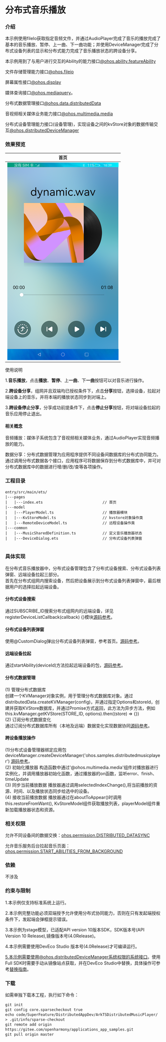 # 分布式音乐播放

### 介绍

本示例使用fileIo获取指定音频文件，并通过AudioPlayer完成了音乐的播放完成了基本的音乐播放、暂停、上一曲、下一曲功能；并使用DeviceManager完成了分布式设备列表的显示和分布式能力完成了音乐播放状态的跨设备分享。  

本示例用到了与用户进行交互的Ability的能力接口[@ohos.ability.featureAbility](https://gitee.com/openharmony/docs/blob/master/zh-cn/application-dev/reference/apis-ability-kit/js-apis-ability-featureAbility.md)

文件存储管理能力接口[@ohos.fileio](https://gitee.com/openharmony/docs/blob/master/zh-cn/application-dev/reference/apis-core-file-kit/js-apis-fileio.md )

屏幕属性接口[@ohos.display](https://gitee.com/openharmony/docs/blob/master/zh-cn/application-dev/reference/apis-arkui/js-apis-display.md ) 

媒体查询接口[@ohos.mediaquery](https://gitee.com/openharmony/docs/blob/master/zh-cn/application-dev/reference/apis-arkui/js-apis-mediaquery.md )。

分布式数据管理接口[@ohos.data.distributedData](https://gitee.com/openharmony/docs/blob/master/zh-cn/application-dev/reference/apis-arkdata/js-apis-distributed-data.md )

音视频相关媒体业务能力接口[@ohos.multimedia.media](https://gitee.com/openharmony/docs/blob/master/zh-cn/application-dev/reference/apis-media-kit/js-apis-media.md )

分布式设备管理能力接口(设备管理)，实现设备之间的kvStore对象的数据传输交互[@ohos.distributedDeviceManager](https://gitee.com/openharmony/docs/blob/master/zh-cn/application-dev/reference/apis-distributedservice-kit/js-apis-distributedDeviceManager.md )

### 效果预览
| 首页                              |
|--------------------------------------|
|![](./screenshots/device/distributedMusicPlayer.png)|

使用说明

1.**音乐播放**，点击**播放**、**暂停**、上**一曲**、下**一曲**按钮可以对音乐进行操作。

2.**跨设备分享**，组网并且双端均已授权条件下，点击**分享**按钮，选择设备，拉起对端设备上的音乐，并将本端的播放状态同步到对端上。

3.**跨设备停止分享**，分享成功前提条件下，点击**停止分享**按钮，将对端设备拉起的音乐应用停止退出。

#### 相关概念

音频播放：媒体子系统包含了音视频相关媒体业务，通过AudioPlayer实现音频播放的能力。

数据分享：分布式数据管理为应用程序提供不同设备间数据库的分布式协同能力。通过调用分布式数据各个接口，应用程序可将数据保存到分布式数据库中，并可对分布式数据库中的数据进行增/删/改/查等各项操作。

### 工程目录
```
entry/src/main/ets/
|---pages
|   |---index.ets                           // 首页
|---model                                  
|   |---PlayerModel.ts                      // 播放器模块
|   |---KvStoreModel.ts                     // kvstore对象操作类
|   |---RemoteDeviceModel.ts                // 远程设备操作类
|---common                                    
|   |---MusicSharedDefinition.ts            // 定义音乐播放器状态
|   |---DeviceDialog.ets                    // 分布式设备列表弹窗
                                                      
```

### 具体实现
在分布式音乐播放器中，分布式设备管理包含了分布式设备搜索、分布式设备列表弹窗、远端设备拉起三部分。  
首先在分布式组网内搜索设备，然后把设备展示到分布式设备列表弹窗中，最后根据用户的选择拉起远端设备。
#### 分布式设备搜索
通过SUBSCRIBE_ID搜索分布式组网内的远端设备，详见registerDeviceListCallback(callback) {}模块[源码参考](entry/src/main/ets/model/RemoteDeviceModel.ts )。
#### 分布式设备列表弹窗
使用@CustomDialog弹出分布式设备列表弹窗，参考首页。[源码参考](entry/src/main/ets/common/DeviceDialog.ets )。
#### 远端设备拉起
通过startAbility(deviceId)方法拉起远端设备的包，[源码参考](entry/src/main/ets/pages/Index.ets )。
#### 分布式数据管理
(1) 管理分布式数据库  
创建一个KVManager对象实例，用于管理分布式数据库对象。通过distributedData.createKVManager(config)，并通过指定Options和storeId，创建并获取KVStore数据库，并通过Promise方式返回，此方法为异步方法，例如this.kvManager.getKVStore(STORE_ID, options).then((store) => {})  
(2) 订阅分布式数据变化  
通过订阅分布式数据库所有（本地及远端）数据变化实现数据协同[源码参考](entry/src/main/ets/pages/Index.ets )。

#### 跨设备播放操作
(1)分布式设备管理器绑定应用包
deviceManager.createDeviceManager('ohos.samples.distributedmusicplayer') [源码参考](entry/src/main/ets/model/RemoteDeviceModel.ts )。  
(2) 初始化播放器
构造函数中通过'@ohos.multimedia.media'组件对播放器进行实例化，并调用播放器初始化函数，通过播放器的on函数，监听error、finish、timeUpdate  
(3) 同步当前播放数据
播放器通过调用selectedIndexChange(),将当前播放的资源、时间、以及播放状态同步给选中的设备。  
(4) 接收当前播放数据
播放器通过在aboutToAppear()时调用this.restoreFromWant(), KvStoreModel组件获取播放列表，playerModel组件重新加载播放器状态和资源。


### 相关权限

允许不同设备间的数据交换：[ohos.permission.DISTRIBUTED_DATASYNC](https://gitee.com/openharmony/docs/blob/master/zh-cn/application-dev/security/AccessToken/permissions-for-all.md#ohospermissiondistributed_datasync)

允许音乐服务后台拉起音乐页面：[ohos.permission.START_ABILITIES_FROM_BACKGROUND](https://gitee.com/openharmony/docs/blob/master/zh-cn/application-dev/security/AccessToken/permissions-for-system-apps.md#ohospermissionstart_abilities_from_background)

### 依赖

不涉及

### 约束与限制

1.本示例仅支持标准系统上运行。

2.本示例完整功能必须双端授予允许使用分布式协同能力，否则在只有发起端授权条件下，发起端会弹框提示错误。

3.本示例为stage模型，已适配API version 10版本SDK，SDK版本号(API Version 10 Release),镜像版本号(4.0Release)。

4.本示例需要使用DevEco Studio 版本号(4.0Release)才可编译运行。

5.本示例需要使用@ohos.distributedDeviceManager系统权限的系统接口。使用Full SDK时需要手动从镜像站点获取，并在DevEco Studio中替换，具体操作可参考[替换指南](https://gitee.com/openharmony/docs/blob/master/zh-cn/application-dev/faqs/full-sdk-switch-guide.md)。

### 下载

如需单独下载本工程，执行如下命令：
```
git init
git config core.sparsecheckout true
echo code/SuperFeature/DistributedAppDev/ArkTSDistributedMusicPlayer/ > .git/info/sparse-checkout
git remote add origin https://gitee.com/openharmony/applications_app_samples.git
git pull origin master
```
